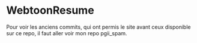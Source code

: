# WebtoonResume
Pour voir les anciens commits, qui ont permis le site avant ceux disponible sur ce repo, il faut aller voir mon repo pgii_spam.
